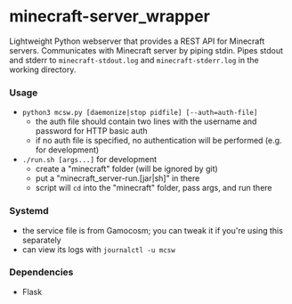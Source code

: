 minecraft-server_wrapper
========================

Lightweight Python webserver that provides a REST API for Minecraft servers.
Communicates with Minecraft server by piping stdin.
Pipes stdout and stderr to `minecraft-stdout.log` and `minecraft-stderr.log` in the working directory.

### Usage
- `python3 mcsw.py [daemonize|stop pidfile] [--auth=auth-file]`
	- the auth file should contain two lines with the username and password for HTTP basic auth
	- if no auth file is specified, no authentication will be performed (e.g. for development)
- `./run.sh [args...]` for development
	- create a "minecraft" folder (will be ignored by git)
	- put a "minecraft\_server-run.[jar|sh]" in there
	- script will `cd` into the "minecraft" folder, pass args, and run there

### Systemd
- the service file is from Gamocosm; you can tweak it if you're using this separately
- can view its logs with `journalctl -u mcsw`

### Dependencies
- Flask
